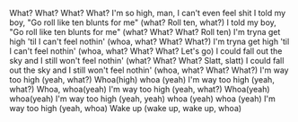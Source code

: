 What? What? What? What?
I'm so high, man, I can't even feel shit
I told my boy, "Go roll like ten blunts for me" (what? Roll ten, what?)
I told my boy, "Go roll like ten blunts for me" (what? What? What? Roll ten)
I'm tryna get high 'til I can't feel nothin' (whoa, what? What? What?)
I'm tryna get high 'til I can't feel nothin' (whoa, what? What? What? Let's go)
I could fall out the sky and I still won't feel nothin' (what? What? What? Slatt, slatt)
I could fall out the sky and I still won't feel nothin' (whoa, what? What? What?)
I'm way too high (yeah, what?) Whoa(high) whoa (yeah)
I'm way too high (yeah, what?) Whoa, whoa(yeah)
I'm way too high (yeah, what?) Whoa(yeah) whoa(yeah)
I'm way too high (yeah, yeah) whoa (yeah) whoa (yeah)
I'm way too high (yeah, whoa)
Wake up (wake up, wake up, whoa)
